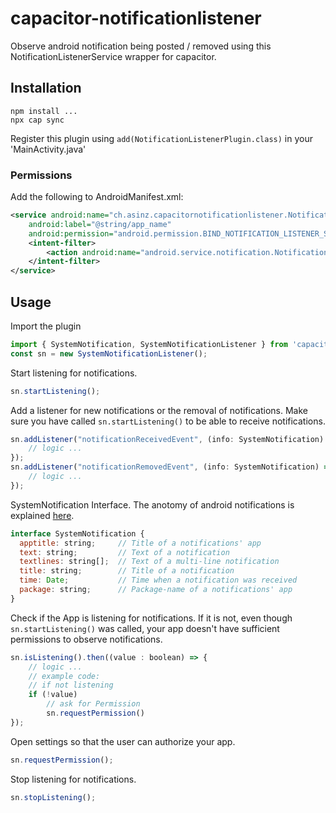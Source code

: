 # capacitor-notificationlistener

Observe android notification being posted / removed using this NotificationListenerService wrapper for capacitor.

## Installation

```
npm install ...
npx cap sync
```

Register this plugin using  ```add(NotificationListenerPlugin.class)``` in your 'MainActivity.java'

### Permissions
Add the following to AndroidManifest.xml:

```xml
<service android:name="ch.asinz.capacitornotificationlistener.NotificationService"
    android:label="@string/app_name"
    android:permission="android.permission.BIND_NOTIFICATION_LISTENER_SERVICE">
    <intent-filter>
        <action android:name="android.service.notification.NotificationListenerService" />
    </intent-filter>
</service>
```

## Usage 
Import the plugin
```javascript
import { SystemNotification, SystemNotificationListener } from 'capacitor-notificationlistener';
const sn = new SystemNotificationListener();
```

Start listening for notifications. 
```javascript
sn.startListening();
```

Add a listener for new notifications or the removal of notifications.
Make sure you have called ```sn.startListening()``` to be able to receive notifications.
```javascript
sn.addListener("notificationReceivedEvent", (info: SystemNotification) => {
    // logic ...
});
sn.addListener("notificationRemovedEvent", (info: SystemNotification) => {
    // logic ...
});
```

SystemNotification Interface.
The anotomy of android notifications is explained [here](https://developer.android.com/guide/topics/ui/notifiers/notifications#Templates).
```javascript
interface SystemNotification {
  apptitle: string;     // Title of a notifications' app
  text: string;         // Text of a notification
  textlines: string[];  // Text of a multi-line notification
  title: string;        // Title of a notification
  time: Date;           // Time when a notification was received
  package: string;      // Package-name of a notifications' app
}
```

Check if the App is listening for notifications.
If it is not, even though ```sn.startListening()``` was called,
your app doesn't have sufficient permissions to observe notifications.
```javascript
sn.isListening().then((value : boolean) => {
    // logic ... 
    // example code:
    // if not listening
    if (!value)
        // ask for Permission
        sn.requestPermission()
});
```

Open settings so that the user can authorize your app.
```javascript
sn.requestPermission();
```

Stop listening for notifications.
```javascript
sn.stopListening();
```